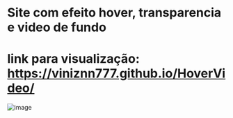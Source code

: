 # Site com efeito hover, transparencia e video de fundo
# link para visualização:  https://viniznn777.github.io/HoverVideo/

![image](https://user-images.githubusercontent.com/103951509/175167094-59fef98c-19c4-44c6-b958-1227817a605c.png)
